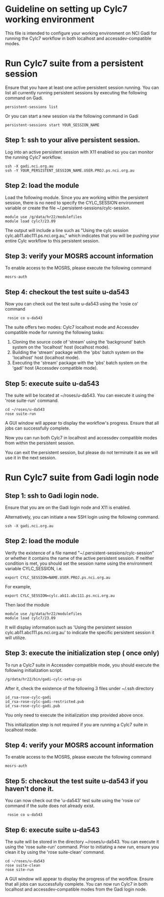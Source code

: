 # Guideline on setting up Cylc7 working environment

This file is intended to configure your working environment on NCI Gadi for running the Cylc7 workflow in both localhost and accessdev-compatible modes.

# Run Cylc7 suite from a persistent session

Ensure that you have at least one active persistent session running. You can list all currently running persistent sessions by executing the following command on Gadi.

```
persistent-sessions list
```
Or you can start a new session via the following command in Gadi

```
persistent-sessions start YOUR_SESSION_NAME
```

## Step 1: ssh to your alive persistent session.

Log into an active persistent session with X11 enabled so you can monitor the running Cylc7 workflow.
```
ssh -X gadi.nci.org.au
ssh -Y YOUR_PERSISTENT_SESSION_NAME.USER.PROJ.ps.nci.org.au

```

## Step 2: load the module

Load the following module. Since you are working within the persistent session, there is no need to specify the CYLC_SESSION environment variable or create the file ~/.persistent-sessions/cylc-session.

```
module use /g/data/hr22/modulefiles
module load cylc7/23.09
```

The output will include a line such as "Using the cylc session cylc.ab11.abc111.ps.nci.org.au," which indicates that you will be pushing your entire Cylc workflow to this persistent session.


## Step 3: verify your MOSRS account information

To enable access to the MOSRS, please execute the following command

```
mosrs-auth
```

## Step 4: checkout the test suite u-da543

Now you can check out the test suite u-da543 using the 'rosie co' command
```
 rosie co u-da543
```

The suite offers two modes: Cylc7 localhost mode and Accessdev compatible mode for running the following tasks:

1. Cloning the source code of 'stream' using the 'background' batch system on the 'localhost' host (localhost mode).
2. Building the 'stream' package with the 'pbs' batch system on the 'localhost' host (localhost mode).
3. Executing the 'stream' package with the 'pbs' batch system on the 'gadi' host (Accessdev compatible mode).
 
## Step 5: execute suite u-da543

The suite will be located at ~/roses/u-da543. You can execute it using the 'rose suite-run' command.

```
cd ~/roses/u-da543
rose suite-run
```
A GUI window will appear to display the workflow's progress. Ensure that all jobs can successfully complete.

Now you can run both Cylc7 in localhost and accessdev compatible modes from within the persistent session.

You can exit the persistent session, but please do not terminate it as we will use it in the next session.

# Run Cylc7 suite from Gadi login node

## Step 1: ssh to Gadi login node.

Ensure that you are on the Gadi login node and X11 is enabled.

Alternatively, you can initiate a new SSH login using the following command.

```
ssh -X gadi.nci.org.au
```

## Step 2: load the module

Verify the existence of a file named "~/.persistent-sessions/cylc-session" or whether it contains the name of the active persistent session. If neither condition is met, you should set the session name using the environment variable CYLC_SESSION, i.e.

```
export CYLC_SESSION=NAME.USER.PROJ.ps.nci.org.au
```

For example,
```
export CYLC_SESSION=cylc.ab11.abc111.ps.nci.org.au
```

Then laod the module
```
module use /g/data/hr22/modulefiles
module load cylc7/23.09
```

It will display information such as 'Using the persistent session cylc.ab11.abc111.ps.nci.org.au' to indicate the specific persistent session it will utilize.

## Step 3: execute the initialization step ( once only)

To run a Cylc7 suite in Accessdev compatible mode, you should execute the following initialization script.

```
/g/data/hr22/bin/gadi-cylc-setup-ps
```

After it, check the existence of the following 3 files under ~/.ssh directory

```
id_rsa-rose-cylc-gadi
id_rsa-rose-cylc-gadi-restricted.pub
id_rsa-rose-cylc-gadi.pub
```
You only need to execute the initialization step provided above once.

This initialization step is not required if you are running a Cylc7 suite in localhost mode.

## Step 4: verify your MOSRS account information

To enable access to the MOSRS, please execute the following command

```
mosrs-auth
```

## Step 5: checkout the test suite u-da543 if you haven't done it.

You can now check out the 'u-da543' test suite using the 'rosie co' command if the suite does not already exist.

```
 rosie co u-da543
```

## Step 6: execute suite u-da543

The suite will be stored in the directory ~/roses/u-da543. You can execute it using the 'rose suite-run' command. Prior to initiating a new run, ensure you clean it by using the 'rose suite-clean' command.

```
cd ~/roses/u-da543
rose suite-clean
rose site-run
```
A GUI window will appear to display the progress of the workflow. Ensure that all jobs can successfully complete. You can now run Cylc7 in both localhost and accessdev-compatible modes from the Gadi login node.





